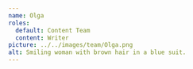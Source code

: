 ```yaml
---
name: Olga
roles:
  default: Content Team
  content: Writer
picture: ../../images/team/Olga.png
alt: Smiling woman with brown hair in a blue suit.
---
```

